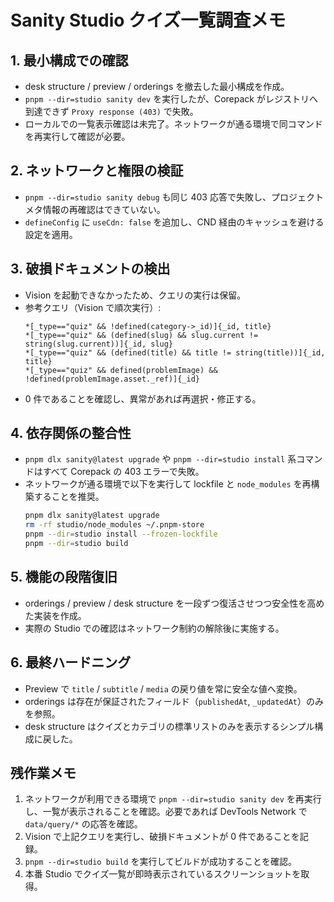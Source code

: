 # Sanity Studio クイズ一覧調査メモ

## 1. 最小構成での確認
- desk structure / preview / orderings を撤去した最小構成を作成。
- `pnpm --dir=studio sanity dev` を実行したが、Corepack がレジストリへ到達できず `Proxy response (403)` で失敗。
- ローカルでの一覧表示確認は未完了。ネットワークが通る環境で同コマンドを再実行して確認が必要。

## 2. ネットワークと権限の検証
- `pnpm --dir=studio sanity debug` も同じ 403 応答で失敗し、プロジェクトメタ情報の再確認はできていない。
- `defineConfig` に `useCdn: false` を追加し、CND 経由のキャッシュを避ける設定を適用。

## 3. 破損ドキュメントの検出
- Vision を起動できなかったため、クエリの実行は保留。
- 参考クエリ（Vision で順次実行）:
  ```
  *[_type=="quiz" && !defined(category->_id)]{_id, title}
  *[_type=="quiz" && (defined(slug) && slug.current != string(slug.current))]{_id, slug}
  *[_type=="quiz" && (defined(title) && title != string(title))]{_id, title}
  *[_type=="quiz" && defined(problemImage) && !defined(problemImage.asset._ref)]{_id}
  ```
- 0 件であることを確認し、異常があれば再選択・修正する。

## 4. 依存関係の整合性
- `pnpm dlx sanity@latest upgrade` や `pnpm --dir=studio install` 系コマンドはすべて Corepack の 403 エラーで失敗。
- ネットワークが通る環境で以下を実行して lockfile と `node_modules` を再構築することを推奨。
  ```bash
  pnpm dlx sanity@latest upgrade
  rm -rf studio/node_modules ~/.pnpm-store
  pnpm --dir=studio install --frozen-lockfile
  pnpm --dir=studio build
  ```

## 5. 機能の段階復旧
- orderings / preview / desk structure を一段ずつ復活させつつ安全性を高めた実装を作成。
- 実際の Studio での確認はネットワーク制約の解除後に実施する。

## 6. 最終ハードニング
- Preview で `title` / `subtitle` / `media` の戻り値を常に安全な値へ変換。
- orderings は存在が保証されたフィールド（`publishedAt`, `_updatedAt`）のみを参照。
- desk structure はクイズとカテゴリの標準リストのみを表示するシンプル構成に戻した。

## 残作業メモ
1. ネットワークが利用できる環境で `pnpm --dir=studio sanity dev` を再実行し、一覧が表示されることを確認。必要であれば DevTools Network で `data/query/*` の応答を確認。
2. Vision で上記クエリを実行し、破損ドキュメントが 0 件であることを記録。
3. `pnpm --dir=studio build` を実行してビルドが成功することを確認。
4. 本番 Studio でクイズ一覧が即時表示されているスクリーンショットを取得。
